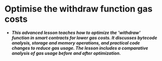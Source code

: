 # Optimise the withdraw function gas costs
- ***This advanced lesson teaches how to optimize the 'withdraw' function in smart contracts for lower gas costs. It discusses bytecode analysis, storage and memory operations, and practical code changes to reduce gas usage. The lesson includes a comparative analysis of gas usage before and after optimization.***

## 